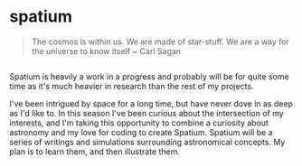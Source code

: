 # spatium

> The cosmos is within us. We are made of star-stuff. We are a way for the universe to know itself
~ Carl Sagan

```scala mdoc:percentages:spatium
```

Spatium is heavily a work in a progress and probably will be for quite some time
as it's much heavier in research than the rest of my projects.

I've been intrigued by space for a long time, but have never dove in as deep as
I'd like to. In this season I've been curious about the intersection of my
interests, and I'm taking this opportunity to combine a curiosity about
astronomy and my love for coding to create Spatium. Spatium will be a series of
writings and simulations surrounding astronomical concepts. My plan is to learn
them, and then illustrate them.

```scala mdoc:tags:spatium
```
